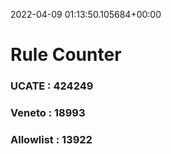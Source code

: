 2022-04-09 01:13:50.105684+00:00
# Rule Counter 
 ### UCATE : 424249

 ### Veneto : 18993

 ### Allowlist : 13922
